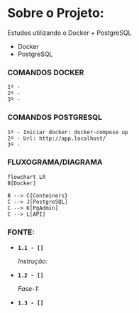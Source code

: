 # Sobre o Projeto:
Estudos utilizando o Docker + PostgreSQL

- Docker
- PostgreSQL


### COMANDOS DOCKER 

```
1º - 
2º - 
3º -
```

### COMANDOS POSTGRESQL

```
1º - Iniciar docker: docker-compose up
2º - Url: http://app.localhost/
3º -
```


### FLUXOGRAMA/DIAGRAMA

```mermaid
flowchart LR
B[Docker]

B --> C{Conteiners}
C --> J[PostgreSQL]
C --> K[PgAdmin]
C --> L[API]
```

### FONTE:
<ul>
  
  <li>
    <p><b><code>1.1 - [] </code></b></p>
    <p><i> Instrução:  </i></p>
  </li>
  
  <li>
    <p><b><code>1.2 - [] </code></b></p>
    <p><i> Fase-1:  </i></p>
  </li> 
  
  <li>
    <p><b><code>1.3 - [] </code></b></p>
    <p><i>  </i></p>
  </li>
  
</ul>

